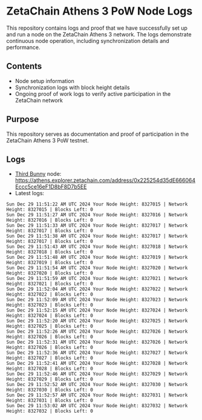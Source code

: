 # ZetaChain Athens 3 PoW Node Logs
This repository contains logs and proof that we have successfully set up and run a node on the ZetaChain Athens 3 network. The logs demonstrate continuous node operation, including synchronization details and performance.

## Contents
- Node setup information
- Synchronization logs with block height details
- Ongoing proof of work logs to verify active participation in the ZetaChain network

## Purpose
This repository serves as documentation and proof of participation in the ZetaChain Athens 3 PoW testnet.

## Logs

- [Third Bunny](https://thirdbunny.xyz/) node: https://athens.explorer.zetachain.com/address/0x225254d35dE666064Eccc5ce16eF1D8bF8D7b5EE
- Latest logs:
```
Sun Dec 29 11:51:22 AM UTC 2024 Your Node Height: 8327015 | Network Height: 8327015 | Blocks Left: 0
Sun Dec 29 11:51:27 AM UTC 2024 Your Node Height: 8327016 | Network Height: 8327016 | Blocks Left: 0
Sun Dec 29 11:51:33 AM UTC 2024 Your Node Height: 8327017 | Network Height: 8327017 | Blocks Left: 0
Sun Dec 29 11:51:38 AM UTC 2024 Your Node Height: 8327017 | Network Height: 8327017 | Blocks Left: 0
Sun Dec 29 11:51:43 AM UTC 2024 Your Node Height: 8327018 | Network Height: 8327018 | Blocks Left: 0
Sun Dec 29 11:51:48 AM UTC 2024 Your Node Height: 8327019 | Network Height: 8327019 | Blocks Left: 0
Sun Dec 29 11:51:54 AM UTC 2024 Your Node Height: 8327020 | Network Height: 8327020 | Blocks Left: 0
Sun Dec 29 11:51:59 AM UTC 2024 Your Node Height: 8327021 | Network Height: 8327021 | Blocks Left: 0
Sun Dec 29 11:52:04 AM UTC 2024 Your Node Height: 8327022 | Network Height: 8327022 | Blocks Left: 0
Sun Dec 29 11:52:09 AM UTC 2024 Your Node Height: 8327023 | Network Height: 8327023 | Blocks Left: 0
Sun Dec 29 11:52:15 AM UTC 2024 Your Node Height: 8327024 | Network Height: 8327024 | Blocks Left: 0
Sun Dec 29 11:52:20 AM UTC 2024 Your Node Height: 8327025 | Network Height: 8327025 | Blocks Left: 0
Sun Dec 29 11:52:26 AM UTC 2024 Your Node Height: 8327026 | Network Height: 8327026 | Blocks Left: 0
Sun Dec 29 11:52:31 AM UTC 2024 Your Node Height: 8327026 | Network Height: 8327026 | Blocks Left: 0
Sun Dec 29 11:52:36 AM UTC 2024 Your Node Height: 8327027 | Network Height: 8327027 | Blocks Left: 0
Sun Dec 29 11:52:41 AM UTC 2024 Your Node Height: 8327028 | Network Height: 8327028 | Blocks Left: 0
Sun Dec 29 11:52:46 AM UTC 2024 Your Node Height: 8327029 | Network Height: 8327029 | Blocks Left: 0
Sun Dec 29 11:52:52 AM UTC 2024 Your Node Height: 8327030 | Network Height: 8327030 | Blocks Left: 0
Sun Dec 29 11:52:57 AM UTC 2024 Your Node Height: 8327031 | Network Height: 8327031 | Blocks Left: 0
Sun Dec 29 11:53:02 AM UTC 2024 Your Node Height: 8327032 | Network Height: 8327032 | Blocks Left: 0
```
